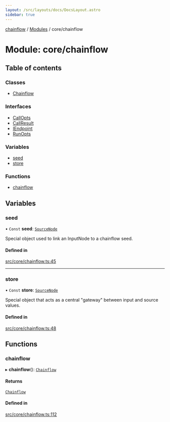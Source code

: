 ```yaml
---
layout: /src/layouts/docs/DocsLayout.astro
sidebar: true
---
```


[chainflow](../README) / [Modules](../modules) / core/chainflow

# Module: core/chainflow

## Table of contents

### Classes

- [Chainflow](../classes/core_chainflow.Chainflow)

### Interfaces

- [CallOpts](../interfaces/core_chainflow.CallOpts)
- [CallResult](../interfaces/core_chainflow.CallResult)
- [IEndpoint](../interfaces/core_chainflow.IEndpoint)
- [RunOpts](../interfaces/core_chainflow.RunOpts)

### Variables

- [seed](./core_chainflow#seed)
- [store](./core_chainflow#store)

### Functions

- [chainflow](./core_chainflow#chainflow)

## Variables

### seed

• `Const` **seed**: [`SourceNode`](../interfaces/core_sourceNode.SourceNode)

Special object used to link an InputNode to a chainflow seed.

#### Defined in

[src/core/chainflow.ts:45](https://github.com/edwinlzs/chainflow/blob/b0b3282/src/core/chainflow.ts#L45)

___

### store

• `Const` **store**: [`SourceNode`](../interfaces/core_sourceNode.SourceNode)

Special object that acts as a central "gateway" between input and source values.

#### Defined in

[src/core/chainflow.ts:48](https://github.com/edwinlzs/chainflow/blob/b0b3282/src/core/chainflow.ts#L48)

## Functions

### chainflow

▸ **chainflow**(): [`Chainflow`](../classes/core_chainflow.Chainflow)

#### Returns

[`Chainflow`](../classes/core_chainflow.Chainflow)

#### Defined in

[src/core/chainflow.ts:112](https://github.com/edwinlzs/chainflow/blob/b0b3282/src/core/chainflow.ts#L112)
